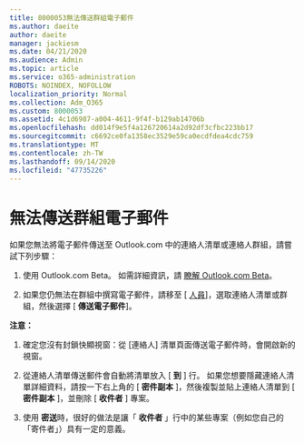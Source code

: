 ```yaml
---
title: 8000053無法傳送群組電子郵件
ms.author: daeite
author: daeite
manager: jackiesm
ms.date: 04/21/2020
ms.audience: Admin
ms.topic: article
ms.service: o365-administration
ROBOTS: NOINDEX, NOFOLLOW
localization_priority: Normal
ms.collection: Adm_O365
ms.custom: 8000053
ms.assetid: 4c1d6987-a004-4611-9f4f-b129ab14706b
ms.openlocfilehash: dd014f9e5f4a126720614a2d92df3cfbc223bb17
ms.sourcegitcommit: c6692ce0fa1358ec3529e59ca0ecdfdea4cdc759
ms.translationtype: MT
ms.contentlocale: zh-TW
ms.lasthandoff: 09/14/2020
ms.locfileid: "47735226"
---
```

# <a name="unable-to-send-group-emails"></a>無法傳送群組電子郵件

如果您無法將電子郵件傳送至 Outlook.com 中的連絡人清單或連絡人群組，請嘗試下列步驟：
  
1. 使用 Outlook.com Beta。 如需詳細資訊，請 [瞭解 Outlook.com Beta](https://support.office.com/article/e2261c7f-d413-4084-8f22-21282f42d8cf)。
    
2. 如果您仍無法在群組中撰寫電子郵件，請移至 [ [人員](https://outlook.live.com/people/)]，選取連絡人清單或群組，然後選擇 [ **傳送電子郵件**]。
    
 **注意：**
  
1. 確定您沒有封鎖快顯視窗：從 [連絡人] 清單頁面傳送電子郵件時，會開啟新的視窗。
    
2. 從連絡人清單傳送郵件會自動將清單放入 [ **到** ] 行。 如果您想要隱藏連絡人清單詳細資料，請按一下右上角的 [ **密件副本** ]，然後複製並貼上連絡人清單到 [ **密件副本** ]，並刪除 [ **收件者** ] 專案。 
    
3. 使用 **密送**時，很好的做法是讓「 **收件者** 」行中的某些專案（例如您自己的「寄件者」）具有一定的意義。 
    


